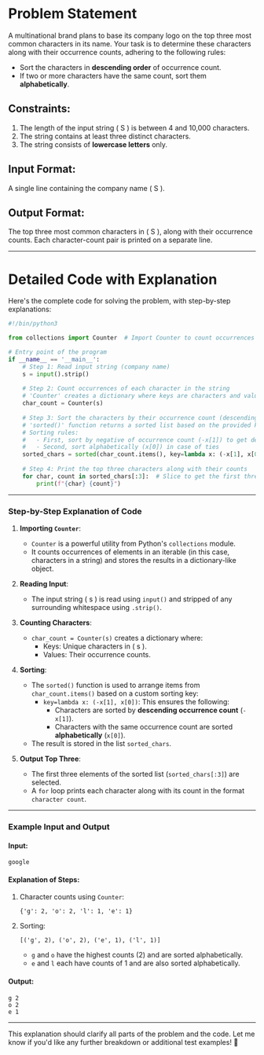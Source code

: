 # Problem Statement
A multinational brand plans to base its company logo on the top three most common characters in its name. Your task is to determine these characters along with their occurrence counts, adhering to the following rules:
- Sort the characters in **descending order** of occurrence count.
- If two or more characters have the same count, sort them **alphabetically**.

## Constraints:
1. The length of the input string \( S \) is between 4 and 10,000 characters.
2. The string contains at least three distinct characters.
3. The string consists of **lowercase letters** only.

## Input Format:
A single line containing the company name \( S \).

## Output Format:
The top three most common characters in \( S \), along with their occurrence counts. Each character-count pair is printed on a separate line.

---

# Detailed Code with Explanation

Here's the complete code for solving the problem, with step-by-step explanations:

```python
#!/bin/python3

from collections import Counter  # Import Counter to count occurrences of characters efficiently

# Entry point of the program
if __name__ == '__main__':
    # Step 1: Read input string (company name)
    s = input().strip()
    
    # Step 2: Count occurrences of each character in the string
    # 'Counter' creates a dictionary where keys are characters and values are their counts
    char_count = Counter(s)
    
    # Step 3: Sort the characters by their occurrence count (descending) and alphabetically for ties
    # 'sorted()' function returns a sorted list based on the provided key
    # Sorting rules:
    #   - First, sort by negative of occurrence count (-x[1]) to get descending order
    #   - Second, sort alphabetically (x[0]) in case of ties
    sorted_chars = sorted(char_count.items(), key=lambda x: (-x[1], x[0]))
    
    # Step 4: Print the top three characters along with their counts
    for char, count in sorted_chars[:3]:  # Slice to get the first three elements
        print(f"{char} {count}")
```

---

### Step-by-Step Explanation of Code

1. **Importing `Counter`**:
   - `Counter` is a powerful utility from Python's `collections` module.
   - It counts occurrences of elements in an iterable (in this case, characters in a string) and stores the results in a dictionary-like object.

2. **Reading Input**:
   - The input string \( s \) is read using `input()` and stripped of any surrounding whitespace using `.strip()`.

3. **Counting Characters**:
   - `char_count = Counter(s)` creates a dictionary where:
     - Keys: Unique characters in \( s \).
     - Values: Their occurrence counts.

4. **Sorting**:
   - The `sorted()` function is used to arrange items from `char_count.items()` based on a custom sorting key:
     - `key=lambda x: (-x[1], x[0])`: This ensures the following:
       - Characters are sorted by **descending occurrence count** (`-x[1]`).
       - Characters with the same occurrence count are sorted **alphabetically** (`x[0]`).
   - The result is stored in the list `sorted_chars`.

5. **Output Top Three**:
   - The first three elements of the sorted list (`sorted_chars[:3]`) are selected.
   - A `for` loop prints each character along with its count in the format `character count`.

---

### Example Input and Output

#### Input:
```
google
```

#### Explanation of Steps:
1. Character counts using `Counter`:
   ```
   {'g': 2, 'o': 2, 'l': 1, 'e': 1}
   ```
2. Sorting:
   ```
   [('g', 2), ('o', 2), ('e', 1), ('l', 1)]
   ```
   - `g` and `o` have the highest counts (2) and are sorted alphabetically.
   - `e` and `l` each have counts of 1 and are also sorted alphabetically.

#### Output:
```
g 2
o 2
e 1
```

---

This explanation should clarify all parts of the problem and the code. Let me know if you'd like any further breakdown or additional test examples! 🚀
